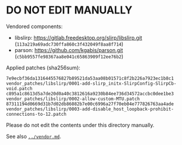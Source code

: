 # DO NOT EDIT MANUALLY

Vendored components:
* libslirp: https://gitlab.freedesktop.org/slirp/libslirp.git (`113a219a69adc730ffa860c3f432049f8aa8f714`)
* parson: https://github.com/kgabis/parson.git (`c5bb9557fe98367aa8e041c65863909f12ee76b2`)

Applied patches (sha256sum):
```
7e9ecbf36da1316445576827b89521da53aa08b01571c8f2b226a7923ec1b8c1  vendor_patches/libslirp/0001-add-slirp_initx-SlirpConfig-SlirpCb-void.patch
c895a1c8613d5a7de20d0a40c3812616a9230b84ee736d34572accbc0dee1be3  vendor_patches/libslirp/0002-allow-custom-MTU.patch
87311194d0669d31b7d02db86082b7e00c6996a27f70eb04e777826763aa4ade  vendor_patches/libslirp/0003-add-disable_host_loopback-prohibit-connections-to-12.patch
```

Please do not edit the contents under this directory manually.

See also [`../vendor.md`](../vendor.md).
